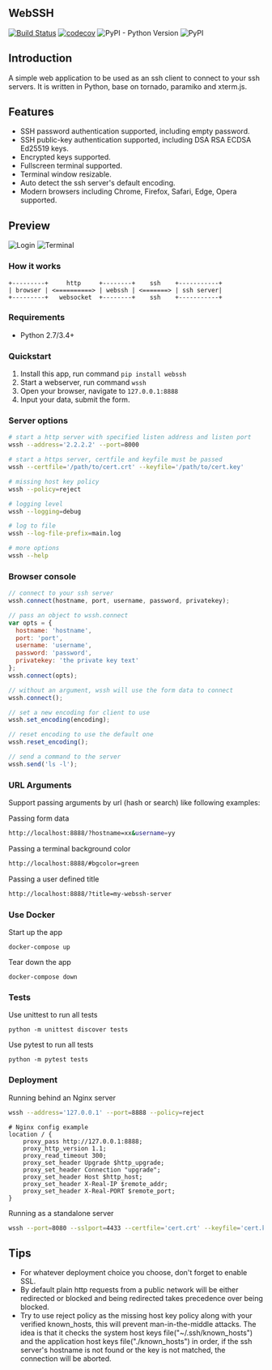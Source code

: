 ## WebSSH

[![Build Status](https://travis-ci.org/huashengdun/webssh.svg?branch=master)](https://travis-ci.org/huashengdun/webssh)
[![codecov](https://codecov.io/gh/huashengdun/webssh/branch/master/graph/badge.svg)](https://codecov.io/gh/huashengdun/webssh)
![PyPI - Python Version](https://img.shields.io/pypi/pyversions/webssh.svg)
![PyPI](https://img.shields.io/pypi/v/webssh.svg)


## Introduction

A simple web application to be used as an ssh client to connect to your ssh servers. It is written in Python, base on tornado, paramiko and xterm.js.

## Features

* SSH password authentication supported, including empty password.
* SSH public-key authentication supported, including DSA RSA ECDSA Ed25519 keys.
* Encrypted keys supported.
* Fullscreen terminal supported.
* Terminal window resizable.
* Auto detect the ssh server's default encoding.
* Modern browsers including Chrome, Firefox, Safari, Edge, Opera supported.


## Preview

![Login](https://github.com/huashengdun/webssh/raw/master/preview/login.png)
![Terminal](https://github.com/huashengdun/webssh/raw/master/preview/terminal.png)


### How it works
```
+---------+     http     +--------+    ssh    +-----------+
| browser | <==========> | webssh | <=======> | ssh server|
+---------+   websocket  +--------+    ssh    +-----------+
```

### Requirements

* Python 2.7/3.4+


### Quickstart

1. Install this app, run command `pip install webssh`
2. Start a webserver, run command `wssh`
3. Open your browser, navigate to `127.0.0.1:8888`
4. Input your data, submit the form.


### Server options

```bash
# start a http server with specified listen address and listen port
wssh --address='2.2.2.2' --port=8000

# start a https server, certfile and keyfile must be passed
wssh --certfile='/path/to/cert.crt' --keyfile='/path/to/cert.key'

# missing host key policy
wssh --policy=reject

# logging level
wssh --logging=debug

# log to file
wssh --log-file-prefix=main.log

# more options
wssh --help
```

### Browser console

```javascript
// connect to your ssh server
wssh.connect(hostname, port, username, password, privatekey);

// pass an object to wssh.connect
var opts = {
  hostname: 'hostname',
  port: 'port',
  username: 'username',
  password: 'password',
  privatekey: 'the private key text'
};
wssh.connect(opts);

// without an argument, wssh will use the form data to connect
wssh.connect();

// set a new encoding for client to use
wssh.set_encoding(encoding);

// reset encoding to use the default one
wssh.reset_encoding();

// send a command to the server
wssh.send('ls -l');
```

### URL Arguments

Support passing arguments by url (hash or search) like following examples:

Passing form data
```bash
http://localhost:8888/?hostname=xx&username=yy
```

Passing a terminal background color
```bash
http://localhost:8888/#bgcolor=green
```

Passing a user defined title
```bash
http://localhost:8888/?title=my-webssh-server
```

### Use Docker

Start up the app
```
docker-compose up
```

Tear down the app
```
docker-compose down
```

### Tests

Use unittest to run all tests
```
python -m unittest discover tests
```

Use pytest to run all tests
```
python -m pytest tests
```

### Deployment

Running behind an Nginx server

```bash
wssh --address='127.0.0.1' --port=8888 --policy=reject
```
```nginx
# Nginx config example
location / {
    proxy_pass http://127.0.0.1:8888;
    proxy_http_version 1.1;
    proxy_read_timeout 300;
    proxy_set_header Upgrade $http_upgrade;
    proxy_set_header Connection "upgrade";
    proxy_set_header Host $http_host;
    proxy_set_header X-Real-IP $remote_addr;
    proxy_set_header X-Real-PORT $remote_port;
}
```

Running as a standalone server
```bash
wssh --port=8080 --sslport=4433 --certfile='cert.crt' --keyfile='cert.key' --xheaders=False --policy=reject
```


## Tips

* For whatever deployment choice you choose, don't forget to enable SSL.
* By default plain http requests from a public network will be either redirected or blocked and being redirected takes precedence over being blocked.
* Try to use reject policy as the missing host key policy along with your verified known_hosts, this will prevent man-in-the-middle attacks. The idea is that it checks the system host keys file("~/.ssh/known_hosts") and the application host keys file("./known_hosts") in order, if the ssh server's hostname is not found or the key is not matched, the connection will be aborted.
